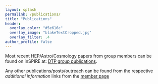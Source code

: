 ```yaml
---
layout: splash
permalink: /publications/
title: "Publications"
header:
  overlay_color: "#5e616c"
  overlay_image: "blakeTextCropped.jpg"
  overlay_filter: .4
author_profile: false
---
```


Most recent HEP/Astro/Cosmology papers from group members can be found on inSPIRE at:
[DTP group publications](http://inspirehep.net/search?ln=en&ln=en&p=find+a+J.J.M.Carrasco.1+or+a+Michele.Levi.1+or+a+l+rodina&of=hb&action_search=Search&sf=&so=d&rm=&rg=250&sc=0).

Any other publications/posts/outreach can be found from the respective *additional information* links
from the [member page](/members/)
